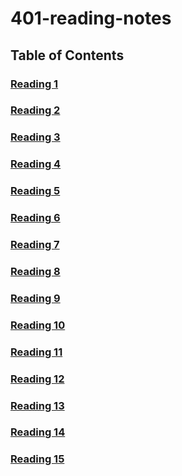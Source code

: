 # 401-reading-notes

## Table of Contents

### [Reading 1](https://racarter1215.github.io/reading-notes-401/reading-01)
### [Reading 2](https://racarter1215.github.io/reading-notes-401/reading-02)
### [Reading 3](https://racarter1215.github.io/reading-notes-401/reading-03)
### [Reading 4](https://racarter1215.github.io/reading-notes-401/reading-04)
### [Reading 5](https://racarter1215.github.io/reading-notes-401/reading-05)
### [Reading 6](https://racarter1215.github.io/reading-notes-401/reading-06)
### [Reading 7](https://racarter1215.github.io/reading-notes-401/reading-07)
### [Reading 8](https://racarter1215.github.io/reading-notes-401/reading-08)
### [Reading 9](https://racarter1215.github.io/reading-notes-401/reading-09)
### [Reading 10](https://racarter1215.github.io/reading-notes-401/reading-10)
### [Reading 11](https://racarter1215.github.io/reading-notes-401/reading-11)
### [Reading 12](https://racarter1215.github.io/reading-notes-401/reading-12)
### [Reading 13](https://racarter1215.github.io/reading-notes-401/reading-13)
### [Reading 14](https://racarter1215.github.io/reading-notes-401/reading-14)
### [Reading 15](https://racarter1215.github.io/reading-notes-401/reading-15)
